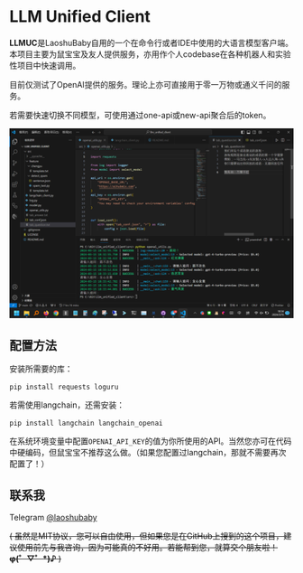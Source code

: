 # LLM Unified Client

**LLMUC**是LaoshuBaby自用的一个在命令行或者IDE中使用的大语言模型客户端。本项目主要为鼠宝宝及友人提供服务，亦用作个人codebase在各种机器人和实验性项目中快速调用。

目前仅测试了OpenAI提供的服务。理论上亦可直接用于零一万物或通义千问的服务。

若需要快速切换不同模型，可使用通过one-api或new-api聚合后的token。

![](screenshot.png)

## 配置方法

安装所需要的库：

```shell
pip install requests loguru
```

若需使用langchain，还需安装：

```shell
pip install langchain langchain_openai
```

在系统环境变量中配置`OPENAI_API_KEY`的值为你所使用的API。当然您亦可在代码中硬编码，但鼠宝宝不推荐这么做。（如果您配置过langchain，那就不需要再次配置了！）

## 联系我

Telegram [@laoshubaby](https://t.me/laoshubaby)

~~( 虽然是MIT协议，您可以自由使用，但如果您是在GitHub上搜到的这个项目，建议使用前先与我咨询，因为可能真的不好用。若能帮到您，就算交个朋友啦！**φ(゜▽゜*)♪** )~~